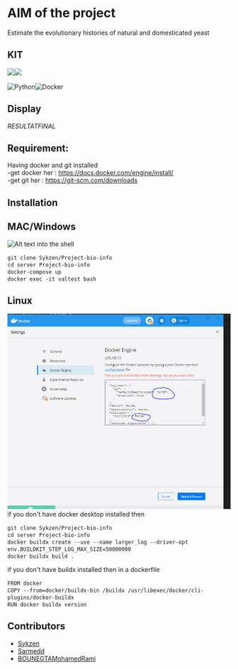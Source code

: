 # AIM of the project
Estimate the evolutionary histories of natural and domesticated yeast

## KIT 
<img src="https://img.icons8.com/color/48/000000/python.png"/><img src="https://img.icons8.com/color/48/000000/docker.png"/>

![Python](https://img.shields.io/badge/-Python-yellow)![Docker](https://img.shields.io/badge/-Docker-blue)

## Display
 $RESULTAT FINAL$

## Requirement:

Having docker and git installed </br>
-get docker her : https://docs.docker.com/engine/install/ </br>
-get git her :    https://git-scm.com/downloads </br>

## Installation

## MAC/Windows
![Alt text](static/conception.png)
into the shell
```
git clone Sykzen/Project-bio-info 
cd server Project-bio-info
docker-compose up
docker exec -it valtest bash
```
## Linux 
![Alt text](settings.png)
if you don't have docker desktop installed then
```
git clone Sykzen/Project-bio-info 
cd server Project-bio-info
docker buildx create --use --name larger_log --driver-opt env.BUILDKIT_STEP_LOG_MAX_SIZE=50000000 
docker buildx build .
```
if you don't have buildx installed then in a dockerfile
```
FROM docker
COPY --from=docker/buildx-bin /buildx /usr/libexec/docker/cli-plugins/docker-buildx
RUN docker buildx version
```
## Contributors

- [Sykzen](https://github.com/Sykzen) 
- [Sarmedd](https://github.com/Sarmedd)
- [BOUNEGTAMohamedRami](https://github.com/BOUNEGTAMohamedRami)




